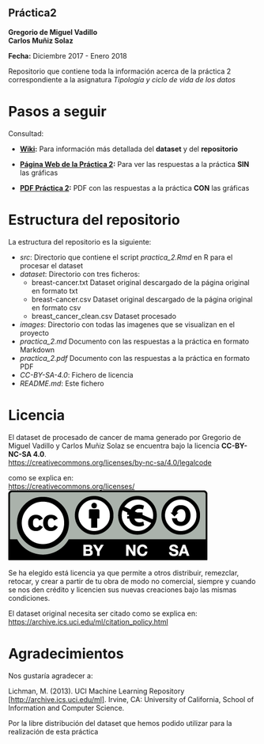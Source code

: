 ## Práctica2
**Gregorio de Miguel Vadillo**  
**Carlos Muñiz Solaz**

**Fecha:** Diciembre 2017 - Enero 2018

Repositorio que contiene toda la información acerca de la práctica 2 correspondiente a la asignatura *Tipología y ciclo de vida de los datos*

# Pasos a seguir
Consultad: 

  * **[Wiki](../../wiki):** Para información más detallada del **dataset** y del **repositorio**  
   
  * **[Página Web de la Práctica 2](practica_2.md):** Para ver las respuestas a la práctica **SIN** las gráficas

  * **[PDF Práctica 2](practica_2.pdf):** PDF con las respuestas a la práctica **CON** las gráficas

# Estructura del repositorio
La estructura del repositorio es la siguiente:
   * *src*: Directorio que contiene el script *practica_2.Rmd* en R para el procesar el dataset
   * *dataset*: Directorio con tres ficheros:
      - breast-cancer.txt	Dataset original descargado de la página original en formato txt
      - breast-cancer.csv	Dataset original descargado de la página original en formato csv
      - breast_cancer_clean.csv Dataset procesado 
   * *images*: Directorio con todas las imagenes que se visualizan en el proyecto
   * *practica_2.md* Documento con las respuestas a la práctica en formato Markdown
   * *practica_2.pdf* Documento con las respuestas a la práctica en formato PDF
   * *CC-BY-SA-4.0*: Fichero de licencia
   * *README.md*: Este fichero

# Licencia

El dataset de procesado de cancer de mama generado por Gregorio de Miguel Vadillo y Carlos Muñiz Solaz se encuentra bajo la licencia **CC-BY-NC-SA 4.0**.  
https://creativecommons.org/licenses/by-nc-sa/4.0/legalcode

como se explica en:  
https://creativecommons.org/licenses/  
![Alt text](images/by-nc-sa.eu.png)

Se ha elegido está licencia ya que permite a otros distribuir, remezclar, retocar, y crear a partir de tu obra de modo no comercial, siempre y cuando se nos den crédito y licencien sus nuevas creaciones bajo las mismas condiciones.

El dataset original necesita ser citado como se explica en:
https://archive.ics.uci.edu/ml/citation_policy.html

# Agradecimientos

Nos gustaría agradecer a:

Lichman, M. (2013). UCI Machine Learning Repository [http://archive.ics.uci.edu/ml]. Irvine, CA: University of California, School of Information and Computer Science.

Por la libre distribución del dataset que hemos podido utilizar para la realización de esta práctica
